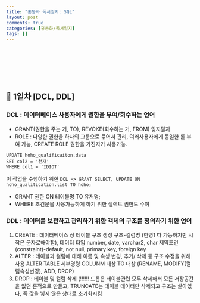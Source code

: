 ```yaml
---
title: "홍동화 독서일지: SQL"
layout: post
comments: true
categories: [홍동화/독서일지]
tags: []
---
```


<br/><br/><br/><br/><br/>

## 📌 1일차 [DCL, DDL]
### DCL : 데이터베이스 사용자에게 권한을 부여/회수하는 언어
- GRANT(권한을 주는 거, TO), REVOKE(회수하는 거, FROM) 잊지말자
- ROLE : 다양한 권한을 하나의 그룹으로 묶어서 관리, 여러사용자에게 동일한 롤 부여 가능, CREATE ROLE 권한을 가진자가 사용가능. 
```
UPDATE hoho_qualificaiton.data
SET col2 = '천재'
WHERE col1 = 'IDIOT'
```
이 작업을 수행하기 위한 ```DCL => GRANT SELECT, UPDATE ON hoho_qualitication.list TO hoho;```
- GRANT 권한 ON 테이블명 TO 유저명;
- WHERE 조건문을 사용가능하게 하기 위한 셀렉트 권한도 수여

### DDL : 데이터를 보관하고 관리하기 위한 객체의 구조를 정의하기 위한 언어
1. CREATE : 데이터베이스 상 테이블 구조 생성
      구조-컬럼명 (한영1 다 가능하지만 시작은 문자로해야함), 데이터 타입 number, date, varchar2, char
      제약조건(constraint)-default, not null, primary key, foreign key
2. ALTER : 테이블과 컬럼에 대해 이름 및 속성 변경, 추가/ 삭제 등 구조 수정을 위해 사용
    ALTER TABLE 세부명령 COLUNM 대상 TO 대상 
    (RENAME, MODIFY(컬럼속성변경), ADD, DROP)
3. DROP : 테이블 및 컬럼 삭제 (!!!!!! 드롭은 테이블관련 모두 삭제해서 모든 저장공간을 없던 흔적으로 만들고,
                          TRUNCATE는 테이블 데이터만 삭제되고 구조는 살아있다, 즉 값을 넣지 않은 상태로 초기화시킴
                          
